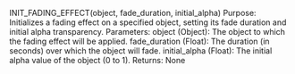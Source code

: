 INIT_FADING_EFFECT(object, fade_duration, initial_alpha)
Purpose: Initializes a fading effect on a specified object, setting its fade duration and initial alpha transparency.
Parameters:
object (Object): The object to which the fading effect will be applied.
fade_duration (Float): The duration (in seconds) over which the object will fade.
initial_alpha (Float): The initial alpha value of the object (0 to 1).
Returns: None
